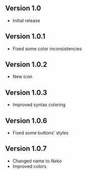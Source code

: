 ## Version 1.0

- Initial release

## Version 1.0.1

- Fixed some color inconsistencies

## Version 1.0.2

- New icon

## Version 1.0.3

- Improved syntax coloring

## Version 1.0.6

- Fixed some buttons' styles

## Version 1.0.7

- Changed name to _Neko_
- Improved colors
